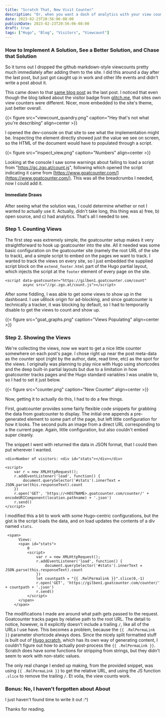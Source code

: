 ```yaml
---
title: "Scratch That, New Visit Counter"
description: "Or, when you want a dash of analytics with your view counts"
date: 2023-02-23T20:56:06-08:00
publishDate: 2023-02-23T20:56:06-08:00
draft: true
tags: ["Hugo", "Blog", "Visitors", "Viewcount"]
---
```


### How to Implement A Solution, See a Better Solution, and Chase that Solution

So it turns out I dropped the github markdown-style viewcounts pretty much immediately after adding them to the site. I did this around a day after the last post, but just got caught up in work and other life events and didn't write a post about it.

This came down to that [same blog post](https://ravichaganti.com/blog/adding-visitor-counter-to-statically-generated-web-pages/) as the last post. I noticed that even though the blog talked about the visitor badge from [glitch.me](https://visitor-badge.glitch.me/), that sites own view counters were different. Nicer, more embedded to the site's theme, just better overall.

{{< figure src="viewcount_quandry.png" caption="Hey that's not what you're describing" align=center >}}

I opened the dev-console on that site to see what the implementation might be. Inspecting the element directly showed just the value we see on screen, so the HTML of the document would have to populated through a script.

{{< figure src="inspect_view.png" caption="Numbers" align=center >}}

Looking at the console I saw some warnings about failing to load a script from "https://gc.zgo.at/count.js", following which opened the script indicating it came from [https://www.goatcounter.com/](https://www.goatcounter.com/). This was all the breadcrumbs I needed, now I could add it.

#### Immediate Draws

After seeing what the solution was, I could determine whether or not I wanted to actually use it. Actually, didn't take long, this thing was a) free, b) open source, and c) had analytics. That's all I needed to see.

### Step 1. Counting Views
The first step was extremely simple, the goatcounter setup makes it very straightforward to hook up goatcounter into the site. All it needed was some basic configuration on the goatcounter site (namely the root URL of the site to track), and a simple script to embed on the pages we want to track. I wanted to track the views on every site, so I just embedded the supplied script block on the `extend_footer.html` part of the Hugo partial layout, which injects the script at the `footer` element of every page on the site.

```
<script data-goatcounter="https://gilben1.goatcounter.com/count"
        async src="//gc.zgo.at/count.js"></script>
```

After some fiddling, I was able to get some views to show up in the dashboard. I use uBlock origin for ad-blocking, and since goatcounter is technically a tracker, it was blocking by default, so I had to temporarily disable to get the views to count and show up.

{{< figure src="goat_graphs.png" caption="Views Populating" align=center >}}

### Step 2. Showing the Views
We're collecting the views, now we want to get a nice little counter somewhere on each post's page. I chose right up near the post meta-data as the counter spot (right by the author, date, read time, etc) as the spot for the views. I originally was planning to play nice with Hugo using shortcodes and the deep built-in partial layouts but due to a limitation in how goatcounter tracks pages and the Hugo standard variables I was unable to, so I had to set it just below.

{{< figure src="counter.png" caption="New Counter" align=center >}}

Now, getting it to actually do this, I had to do a few things. 

First, goatcounter provides some fairly flexible code snippets for grabbing the data from goatcounter to display. The initial one appends a pre-generated element to some part of the page, but left little configuration for how it looks. The second pulls an image from a direct URL corresponding to a the current page. Again, little configuration, but also couldn't embed super cleanly.

The snippet I went with returned the data in JSON format, that I could then put wherever I wanted.
```
<div>Number of visitors: <div id="stats"></div></div>

<script>
    var r = new XMLHttpRequest();
    r.addEventListener('load', function() {
        document.querySelector('#stats').innerText = JSON.parse(this.responseText).count
    })
    r.open('GET', 'https://<HOSTNAME>.goatcounter.com/counter/' + encodeURIComponent(location.pathname) + '.json')
    r.send()
</script>
```

I modified this a bit to work with some Hugo-centric configurations, but the gist is the script loads the data, and on load updates the contents of a div named `stats`.
```
 <span>
      Views: 
      <span id="stats">
          0
          <script>
              var r = new XMLHttpRequest();
              r.addEventListener('load', function() {
                  document.querySelector('#stats').innerText = JSON.parse(this.responseText).count
              })
              let countpath = "{{ .RelPermalink }}".slice(0,-1)
              r.open('GET', 'https://gilben1.goatcounter.com/counter/' + countpath + '.json')
              r.send()
          </script>
      </span>
    </span>
```
The modifications I made are around what path gets passed to the request. Goatcounter tracks pages by relative path to the root URL. The detail to notice, however, is it explicitly doesn't include a trailing `/`, like all of the URLs I use have. This becomes a problem, because the `{{ .RelPermaLink }}` parameter shortcode always does. Since the nicely split formatted stuff is built out of [Hugo scratch](https://gohugo.io/functions/scratch/), which has its own way of generating content, I couldn't figure out how to actually post-process the `{{ .RelPermaLink }}`. Scratch does have some functions for stripping from strings, but they didn't seem to work with non-static values.

The only real change I ended up making, from the provided snippet, was using `{{ .RelPermaLink }}` to get the relative URL, and using the JS function `.slice` to remove the trailing `/`. Et voila, the view counts work.

### Bonus: No, I haven't forgotten about About

I just haven't found time to write it out :^)

Thanks for reading.